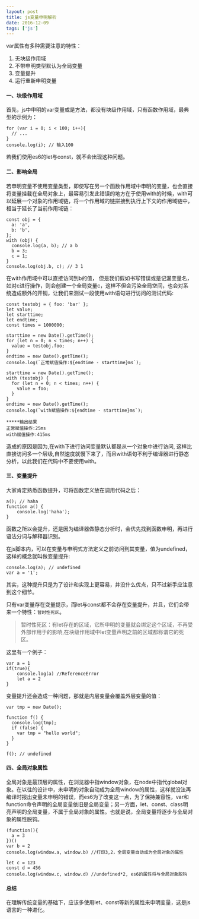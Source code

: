 ```yaml
---
layout: post
title: js变量申明解析
date: 2016-12-09
tags: ['js']
---
```



var属性有多种需要注意的特性：
1. 无块级作用域
2. 不带申明类型默认为全局变量
3. 变量提升
4. 运行重新申明变量

#### 一、块级作用域

首先，js中申明的var变量或是方法，都没有块级作用域，只有函数作用域，最典型的示例为：

```
for (var i = 0; i < 100; i++){
  // ...
}
console.log(i); // 输入100
```

若我们使用es6的let与const，就不会出现这种问题。

#### 二、影响全局

若申明变量不使用变量类型，即使写在另一个函数作用域中申明的变量，也会直接将变量挂载在全局对象上，最容易引发此错误的地方在于使用with的时候，with可以延展一个对象的作用域链，将一个作用域的链拼接到执行上下文的作用域链中，相当于延长了当前作用域链：

```
const obj = {
  a: 'a',
  b: 'b',
};
with (obj) {
  console.log(a, b); // a b
  b = 3;
  c = 1;
}
console.log(obj.b, c); // 3 1
```

在with作用域中可以直接访问到b的值， 但是我们假如书写错误或是记漏变量名，如对c进行操作，则会创建一个全局变量c，这样不但会污染全局空间，也会对系统造成额外的开销，让我们来测试一段使用with语句进行访问的测试代码:

```
const testobj = { foo: 'bar' };
let value;
let starttime;
let endtime;
const times = 1000000;

starttime = new Date().getTime();
for (let n = 0; n < times; n++) {
  value = testobj.foo;
}
endtime = new Date().getTime();
console.log(`正常赋值操作:${endtime - starttime}ms`);

starttime = new Date().getTime();
with (testobj) {
  for (let n = 0; n < times; n++) {
    value = foo;
  }
}
endtime = new Date().getTime();
console.log(`with赋值操作:${endtime - starttime}ms`);

*****输出结果
正常赋值操作:25ms
with赋值操作:415ms
```

造成的原因是因为,在with下进行访问变量默认都是从一个对象中进行访问, 这样比直接访问多一个层级,自然速度就慢下来了，而且with语句不利于编译器进行静态分析，以此我们在代码中不要使用with。

#### 三、变量提升
大家肯定熟悉函数提升，可将函数定义放在调用代码之后：

```
a(); // haha
function a() {
    console.log('haha');
}
```

函数之所以会提升，还是因为编译器做静态分析时，会优先找到函数申明，再进行语法分词与解释器识别。

在js脚本内，可以在变量与申明式方法定义之前访问到其变量，值为undefined，这样的概念就叫做变量提升:

```
console.log(a); // undefined
var a = '1';
```

其实，这种提升只是为了设计和实现上更容易，并没什么优点，只不过新手应注意到这个细节。

只有var变量存在变量提示，而let与const都不会存在变量提升，并且，它们会带来一个特性：`暂时性死区`。

> 暂时性死区：有let存在的区域，它所申明的变量就会绑定这个区域，不再受外部作用于的影响,在块级作用域中let变量声明之前的区域都称谓它的死区。

这里有一个例子：

```
var a = 1
if(true){
    console.log(a) //ReferenceError
    let a = 2
}
```

变量提升还会造成一种问题，那就是内层变量会覆盖外层变量的值：

```
var tmp = new Date();

function f() {
  console.log(tmp);
  if (false) {
    var tmp = "hello world";
  }
}

f(); // undefined
```

#### 四、全局对象属性
全局对象是最顶层的属性，在浏览器中指window对象，在node中指代global对象。在以往的设计中，未申明的对象自动成为全局window的属性，这样就没法再编译时报出变量未申明的错误，而es6为了改变这一点，为了保持兼容性，var和function命令声明的全局变量依旧是全局变量；另一方面，let、const、class明亮声明的全局变量，不属于全局对象的属性。也就是说，全局变量将逐步与全局对象的属性脱钩。

```
(function(){
  a = 3
})()
var b = 2
console.log(window.a, window.b) //打印3,2，全局变量自动成为全局对象的属性

let c = 123
const d = 456
console.log(window.c, window.d) //undefined*2, es6的属性将与全局对象脱钩
```

#### 总结
在理解传统变量的基础下，应该多使用let、const等新的属性来申明变量，这是js语言的一种进化。
